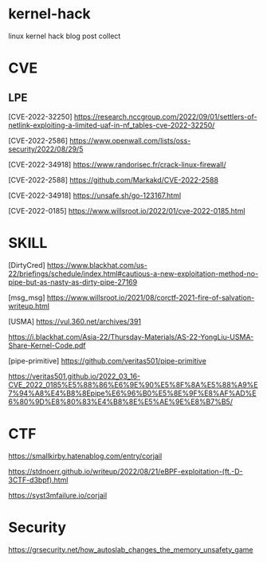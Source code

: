 # kernel-hack
linux kernel hack blog post collect

# CVE
## LPE
[CVE-2022-32250] https://research.nccgroup.com/2022/09/01/settlers-of-netlink-exploiting-a-limited-uaf-in-nf_tables-cve-2022-32250/

[CVE-2022-2586] https://www.openwall.com/lists/oss-security/2022/08/29/5

[CVE-2022-34918] https://www.randorisec.fr/crack-linux-firewall/

[CVE-2022-2588] https://github.com/Markakd/CVE-2022-2588

[CVE-2022-34918] https://unsafe.sh/go-123167.html

[CVE-2022-0185] https://www.willsroot.io/2022/01/cve-2022-0185.html

# SKILL

[DirtyCred]
https://www.blackhat.com/us-22/briefings/schedule/index.html#cautious-a-new-exploitation-method-no-pipe-but-as-nasty-as-dirty-pipe-27169

[msg_msg] https://www.willsroot.io/2021/08/corctf-2021-fire-of-salvation-writeup.html

[USMA]  https://vul.360.net/archives/391

https://i.blackhat.com/Asia-22/Thursday-Materials/AS-22-YongLiu-USMA-Share-Kernel-Code.pdf

[pipe-primitive]
https://github.com/veritas501/pipe-primitive

https://veritas501.github.io/2022_03_16-CVE_2022_0185%E5%88%86%E6%9E%90%E5%8F%8A%E5%88%A9%E7%94%A8%E4%B8%8Epipe%E6%96%B0%E5%8E%9F%E8%AF%AD%E6%80%9D%E8%80%83%E4%B8%8E%E5%AE%9E%E8%B7%B5/

# CTF
https://smallkirby.hatenablog.com/entry/corjail

https://stdnoerr.github.io/writeup/2022/08/21/eBPF-exploitation-(ft.-D-3CTF-d3bpf).html

https://syst3mfailure.io/corjail

# Security
https://grsecurity.net/how_autoslab_changes_the_memory_unsafety_game

